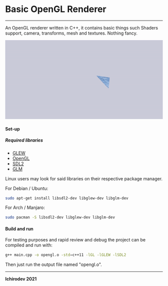 # Basic OpenGL Renderer
---
An OpenGL renderer written in C++, it contains basic things such Shaders support, camera, transforms, mesh and textures.
Nothing fancy.

![](triangle.gif)

#### Set-up
##### Required libraries
* [GLEW](http://glew.sourceforge.net/)
* [OpenGL](https://www.opengl.org/sdk/)
* [SDL2](https://www.libsdl.org/)
* [GLM](https://www.opengl.org/sdk/libs/GLM/)

Linux users may look for said libraries on their respective package manager.

For Debian / Ubuntu:
```bash
sudo apt-get install libsdl2-dev libglew-dev libglm-dev 
```

For Arch / Manjaro:
```bash
sudo pacman -S libsdl2-dev libglew-dev libglm-dev 
```

#### Build and run
For testing purposes and rapid review and debug the project can be compiled and run with:
```bash
g++ main.cpp -o opengl.o -std=c++11 -lGL -lGLEW -lSDL2
```
Then just run the output file named "opengl.o".

---
**Ichirodev 2021**